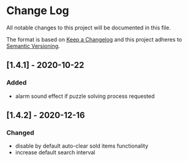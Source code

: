 # Change Log
All notable changes to this project will be documented in this file.
 
The format is based on [Keep a Changelog](http://keepachangelog.com/)
and this project adheres to [Semantic Versioning](http://semver.org/).

## [1.4.1] - 2020-10-22
 
### Added
- alarm sound effect if puzzle solving process requested

## [1.4.2] - 2020-12-16
 
### Changed
- disable by default auto-clear sold items functionality
- increase default search interval
